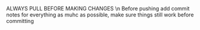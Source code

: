 ALWAYS PULL BEFORE MAKING CHANGES \n
Before pushing add commit notes for everything as muhc as possible, make sure things still work before committing
